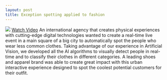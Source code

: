 ```yaml
---
layout: post
title: Exception spotting applied to fashion
---
```

<img src="{{ site.url }}/assets/callao-nb.jpg"  class="member left"/>
<a href="https://www.youtube.com/watch?v=bS7sGQ5qcYs" target="_blank">Watch Video</a>
An international agency that creates physical experiences with cutting-edge digital technologies wanted to create a real-time live event in a main square of a big city to automatically spot the people who wear less common clothes. Taking advantage of our experience in Artificial Vision, we developed all the AI algorithms to visually detect people in real-time and to classify their clothes in different categories. A leading shoes and apparel brand was able to create great impact with this urban interactive experience designed to spot the coolest potential customers for their outfit. 
